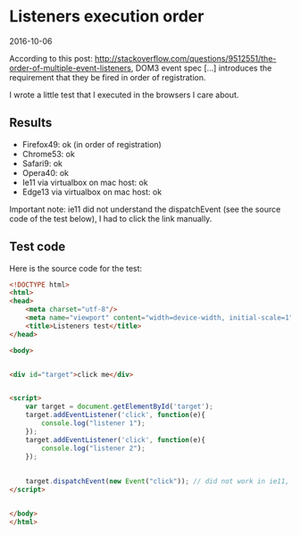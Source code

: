 Listeners execution order
===================
2016-10-06



According to this post: http://stackoverflow.com/questions/9512551/the-order-of-multiple-event-listeners,
DOM3 event spec [...] introduces the requirement that they be fired in order of registration.


I wrote a little test that I executed in the browsers I care about.


Results
-----------



- Firefox49: ok (in order of registration)
- Chrome53: ok 
- Safari9: ok 
- Opera40: ok 
- Ie11 via virtualbox on mac host: ok 
- Edge13 via virtualbox on mac host: ok 


Important note: ie11 did not understand the dispatchEvent (see the source code of the test below),
I had to click the link manually.




Test code
-------------
Here is the source code for the test:



```html
<!DOCTYPE html>
<html>
<head>
    <meta charset="utf-8"/>
	<meta name="viewport" content="width=device-width, initial-scale=1">
    <title>Listeners test</title>
</head>

<body>


<div id="target">click me</div>


<script>
	var target = document.getElementById('target');
	target.addEventListener('click', function(e){
	    console.log("listener 1");
	});
	target.addEventListener('click', function(e){
	    console.log("listener 2");
	});
	
	
	target.dispatchEvent(new Event("click")); // did not work in ie11, had to click manually
</script>


</body>
</html>
```

